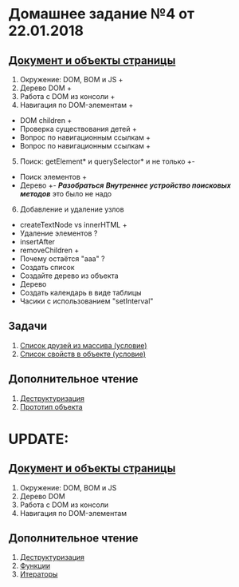# Домашнее задание №4 от 22.01.2018

## [Документ и объекты страницы](https://learn.javascript.ru/document)
1. Окружение: DOM, BOM и JS +
2. Дерево DOM +
3. Работа с DOM из консоли +
4. Навигация по DOM-элементам +
* DOM children +
* Проверка существования детей +
* Вопрос по навигационным ссылкам +
* Вопрос по навигационным ссылкам +
5. Поиск: getElement* и querySelector* и не только +-
* Поиск элементов +
* Дерево +- ***Разобраться***
***Внутреннее устройство поисковых методов*** это было не надо
6. Добавление и удаление узлов
* createTextNode vs innerHTML +
* Удаление элементов ?
* insertAfter
* removeChildren  +
* Почему остаётся "ааа" ?
* Создать список
* Создайте дерево из объекта
* Дерево
* Создать календарь в виде таблицы
* Часики с использованием "setInterval"

## Задачи
1. [Список друзей из массива (условие)](https://plnkr.co/edit/ZHh2lwzPzHfBCZjW05cK?p=preview)
2. [Список свойств в объекте (условие)](https://plnkr.co/edit/c5NJZLmH0rTyMY5nWwAe?p=preview)

## Дополнительное чтение
1. [Деструктуризация](https://learn.javascript.ru/destructuring)
2. [Прототип объекта](https://learn.javascript.ru/prototype)

# UPDATE:
## [Документ и объекты страницы](https://learn.javascript.ru/document)
1. Окружение: DOM, BOM и JS
2. Дерево DOM
3. Работа с DOM из консоли
4. Навигация по DOM-элементам

## Дополнительное чтение
1. [Деструктуризация](https://learn.javascript.ru/destructuring)
2. [Функции](https://learn.javascript.ru/es-function)
3. [Итераторы](https://learn.javascript.ru/iterator)
